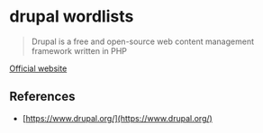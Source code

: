 # drupal wordlists

> Drupal is a free and open-source web content management framework written in PHP

[Official website](https://www.drupal.org/)

## References
 - [https://www.drupal.org/](https://www.drupal.org/)
